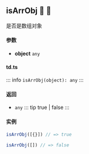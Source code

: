 ## isArrObj :tada: :100: 
是否是数组对象
#### 参数 
- **object** `any`  
#### td.ts
::: info
`isArrObj(object): any`
:::
#### 返回 
- `any` 
::: tip
true | false
:::
#### 实例 
```ts
isArrObj([{}]) // => true
```
```ts
isArrObj([]) // => false
```
